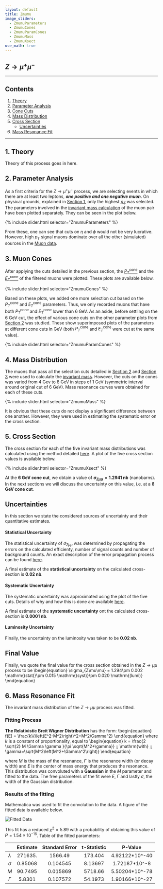 ```yaml
---
layout: default
title: Zmumu
image_sliders:
  - ZmumuParameters
  - ZmumuCones
  - ZmumuParamCones
  - ZmumuMass
  - ZmumuXsect
use_math: true
---
```


## $Z\rightarrow\mu^+\mu^-$
---
## Contents

1. [Theory](#1-theory)
2. [Parameter Analysis](#2-parameter-analysis)
3. [Cone Cuts](#3-cone-cuts)
4. [Mass Distribution](#4-mass-distribution)
5. [Cross Section](#5-cross-section)
	* [Uncertainties](#uncertainties)
6. [Mass Resonance Fit](#6-mass-resonance-fit)

---

## 1. Theory
Theory of this process goes in here.

## 2. Parameter Analysis

As a first criteria for the $Z\rightarrow\mu^+\mu^-$ process, we are selecting events in which there are at least two leptons, **_one positive and one negative muon_**. On physical grounds, explained in [Section 1](#1.-theory), only the highest [$p_T$](index.md#variable-names) was selected.
The parameters involved in the [invariant mass calculation](index.md#invariant-mass) of the muon pair have been plotted separately. They can be seen in the plot below.

{% include slider.html selector="ZmumuParameters" %}

From these, one can see that cuts on $\eta$ and $\phi$ would not be very lucrative. However, high $p_T$ signal muons dominate over all the other (simulated) sources in the [Muon data](index.md#data-sets-and-simulations).


## 3. Muon Cones

After applying the cuts detailed in the previous section, the [$P_T^\mathrm{cone}$](index.md#variable-names) and the [$E_T^\mathrm{cone}$](index.md#variable-names) of the filtered muons were plotted. These plots are available below.

{% include slider.html selector="ZmumuCones" %}

Based on these plots, we added one more selection cut based on the $P_T^\mathrm{cone}$ and $E_T^\mathrm{cone}$ parameters. Thus, we only recorded muons that have both $P_T^\mathrm{cone}$ and $E_T^\mathrm{cone}$ lower than 6 GeV.
As an aside, before settling on the 6 GeV cut, the effect of various cone cuts on the other parameter plots from [Section 2](#2-parameter-analysis) was studied. These show superimposed plots of the parameters at different cone cuts in GeV (both $P_T^\mathrm{cone}$ and $E_T^\mathrm{cone}$ were cut at the same value).

{% include slider.html selector="ZmumuParamCones" %}

## 4. Mass Distribution

The muons that pass all the selection cuts detailed in [Section 2](#2-parameter-analysis) and [Section 3](#3-muon-cones) were used to calculate the [invariant mass](#invariant-mass). However, the cuts on the cones was varied from 4 Gev to 8 GeV in steps of 1 GeV (symmetric interval around original cut of 6 GeV). Mass resonance curves were obtained for each of these cuts.

{% include slider.html selector="ZmumuMass" %}

It is obvious that these cuts do not display a significant difference between one another. However, they were used in estimating the systematic error on the cross section.

## 5. Cross Section

The cross section for each of the five invariant mass distributions was calculated using the method detailed [here](index.md#cross-sections). A plot of the five cross section values is available below.

{% include slider.html selector="ZmumuXsect" %}

At the **6 GeV cone cut**, we obtain a value of **$\sigma_{Z\mu\mu} = 1.2941$ nb** (nanobarns).
In the next sections we will discuss the uncertainty on this value, i.e. at a **6 GeV cone cut**.
## Uncertainties

In this section we state the considered sources of uncertainty and their quantitative estimates.

#### Statistical Uncertainty
The statistical uncertainty of $\sigma_{Z\mu\mu}$ was determined by propagating the errors on the calculated efficienty, number of signal counts and number of background counts. An exact description of the error propagation process can be found [here](index.md#uncertainties).

A final estimate of the **statistical uncertainty** on the calculated cross-section is **0.02 nb**.

#### Systematic Uncertainty
The systematic uncertainty was approximated using the plot of the five cuts. Details of why and how this is done are available [here](index.md#uncertainties). 

A final estimate of the **systematic uncertainty** ont the calculated cross-section is **0.0001 nb**.
#### Luminosity Uncertainty
Finally, the uncertainty on the luminosity was taken to be **0.02 nb**.

## Final Value
Finally, we quote the final value for the cross section obtained in the $Z\rightarrow\mu\mu$ process to be
\begin{equation}
\sigma_{Z\mu\mu} = 1.294\pm 0.002 \mathrm{(stat)}\pm 0.015 \mathrm{(syst)}\pm 0.020 \mathrm{(lumi)}
\end{equation}

## 6. Mass Resonance Fit

The invariant mass distribution of the $Z\rightarrow\mu\mu$ process was fitted. 

### Fitting Process
**The Relativistic Breit Wigner Distribution** has the form:
\begin{equation}
f(E) = \frac{k}{\left(E^2-M^2\right)^2+M^2\Gamma^2}
\end{equation}
where $k$ is a constant of proportionality, equal to 
\begin{equation}
k = \frac{2 \sqrt{2} M \Gamma  \gamma }{\pi \sqrt{M^2+\gamma}} \;\; \mathrm{with} \;\; \gamma=\sqrt{M^2\left(M^2+\Gamma^2\right)}
\end{equation}

where $M$ is the mass of the resonance, $\Gamma$ is the resonance width (or decay width) and $E$ is the center of mass energy that produces the resonance. This distribution was convoluted with a **Gaussian** in the $M$ parameter and fitted to the data. The free parameters of the fit were $E$, $\Gamma$ and lastly $\sigma$, the width of the Gaussian distribution. 

### Results of the fitting

Mathematica was used to fit the convolution to the data. A figure of the fitted data is available below.

![Fitted Data](/assets/figures/Zmumu/fitted/fitted.png)

This fit has a reduced $\chi^2 = 5.89$ with a probability of obtaining this value of $P=1.54\times 10^{-16}$. Table of the fitted parameters:

|           | Estimate | Standard Error | t-Statistic |     P-Value    |
|:---------:|:--------:|:--------------:|:-----------:|:--------------:|
| $\lambda$ |  271635. |     1566.49    |   173.404   | 4.92122*10^-40 |
|  $\sigma$ |  0.85068 |    0.104545    |   8.13697   |  1.72187*10^-8 |
|    $M$    |  90.7495 |    0.015869    |   5718.66   | 5.50204*10^-78 |
|  $\Gamma$ |  5.8301  |    0.107572    |   54.1973   | 1.90166*10^-27 |